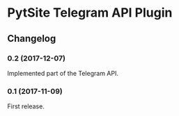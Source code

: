 # PytSite Telegram API Plugin


## Changelog


### 0.2 (2017-12-07)

Implemented part of the Telegram API.


### 0.1 (2017-11-09)

First release.
